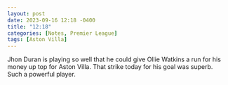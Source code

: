 ```yaml
---
layout: post
date: 2023-09-16 12:18 -0400
title: "12:18"
categories: [Notes, Premier League]
tags: [Aston Villa]
---
```


Jhon Duran is playing so well that he could give Ollie Watkins a run for his money up top for Aston Villa. That strike today for his goal was superb. Such a powerful player.


